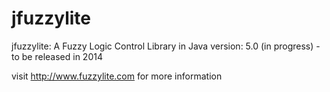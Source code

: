 jfuzzylite
==========

jfuzzylite: A Fuzzy Logic Control Library in Java
version: 5.0 (in progress) - to be released in 2014

visit http://www.fuzzylite.com for more information
